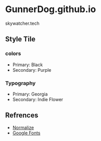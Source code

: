 # GunnerDog.github.io
skywatcher.tech

## Style Tile 
### colors
* Primary: Black
* Secondary: Purple
### Typography
* Primary: Georgia
* Secondary: Indie Flower
## Refrences
* [Normalize](https://necolas.github.io/normalize.css/)
* [Google Fonts](https://fonts.google.com/)

